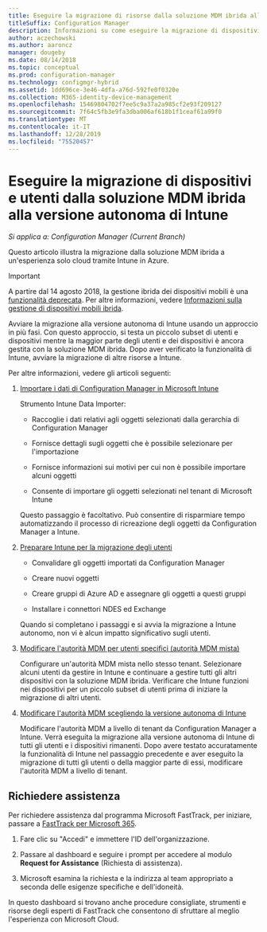 ```yaml
---
title: Eseguire la migrazione di risorse dalla soluzione MDM ibrida alla versione autonoma di Intune
titleSuffix: Configuration Manager
description: Informazioni su come eseguire la migrazione di dispositivi e utenti dalla soluzione MDM ibrida a Intune in Azure.
author: aczechowski
ms.author: aaroncz
manager: dougeby
ms.date: 08/14/2018
ms.topic: conceptual
ms.prod: configuration-manager
ms.technology: configmgr-hybrid
ms.assetid: 1dd696ce-3e46-4dfa-a76d-592fe0f0320e
ms.collection: M365-identity-device-management
ms.openlocfilehash: 15469804702f7ee5c9a37a2a985cf2e93f209127
ms.sourcegitcommit: 7f64c5fb3e9fa3dba006af618b1f1ceaf61a99f0
ms.translationtype: MT
ms.contentlocale: it-IT
ms.lasthandoff: 12/28/2019
ms.locfileid: "75520457"
---
```

# <a name="migrate-hybrid-mdm-users-and-devices-to-intune-standalone"></a>Eseguire la migrazione di dispositivi e utenti dalla soluzione MDM ibrida alla versione autonoma di Intune

*Si applica a: Configuration Manager (Current Branch)*    

Questo articolo illustra la migrazione dalla soluzione MDM ibrida a un'esperienza solo cloud tramite Intune in Azure. 

> [!Important]  
> A partire dal 14 agosto 2018, la gestione ibrida dei dispositivi mobili è una [funzionalità deprecata](/sccm/core/plan-design/changes/deprecated/removed-and-deprecated-cmfeatures). Per altre informazioni, vedere [Informazioni sulla gestione di dispositivi mobili ibrida](/sccm/mdm/understand/hybrid-mobile-device-management).<!--Intune feature 2683117-->  


Avviare la migrazione alla versione autonoma di Intune usando un approccio in più fasi. Con questo approccio, si testa un piccolo subset di utenti e dispositivi mentre la maggior parte degli utenti e dei dispositivi è ancora gestita con la soluzione MDM ibrida. Dopo aver verificato la funzionalità di Intune, avviare la migrazione di altre risorse a Intune.    

Per altre informazioni, vedere gli articoli seguenti:    
  
1. [Importare i dati di Configuration Manager in Microsoft Intune](migrate-import-data.md)   

    Strumento Intune Data Importer:  

    - Raccoglie i dati relativi agli oggetti selezionati dalla gerarchia di Configuration Manager  

    - Fornisce dettagli sugli oggetti che è possibile selezionare per l'importazione   

    - Fornisce informazioni sui motivi per cui non è possibile importare alcuni oggetti  

    - Consente di importare gli oggetti selezionati nel tenant di Microsoft Intune  

    Questo passaggio è facoltativo. Può consentire di risparmiare tempo automatizzando il processo di ricreazione degli oggetti da Configuration Manager a Intune.  

2. [Preparare Intune per la migrazione degli utenti](migrate-prepare-intune.md)    

    - Convalidare gli oggetti importati da Configuration Manager  

    - Creare nuovi oggetti  

    - Creare gruppi di Azure AD e assegnare gli oggetti a questi gruppi  

    - Installare i connettori NDES ed Exchange  

    Quando si completano i passaggi e si avvia la migrazione a Intune autonomo, non vi è alcun impatto significativo sugli utenti.   

3. [Modificare l'autorità MDM per utenti specifici (autorità MDM mista)](migrate-mixed-authority.md)    

    Configurare un'autorità MDM mista nello stesso tenant. Selezionare alcuni utenti da gestire in Intune e continuare a gestire tutti gli altri dispositivi con la soluzione MDM ibrida. Verificare che Intune funzioni nei dispositivi per un piccolo subset di utenti prima di iniziare la migrazione di altri utenti.   

4. [Modificare l'autorità MDM scegliendo la versione autonoma di Intune](change-mdm-authority.md)     

    Modificare l'autorità MDM a livello di tenant da Configuration Manager a Intune. Verrà eseguita la migrazione alla versione autonoma di Intune di tutti gli utenti e i dispositivi rimanenti. Dopo avere testato accuratamente la funzionalità di Intune nel passaggio precedente e aver eseguito la migrazione di tutti gli utenti o della maggior parte di essi, modificare l'autorità MDM a livello di tenant.



## <a name="request-assistance"></a>Richiedere assistenza
<!--Intune bug 2339232-->
Per richiedere assistenza dal programma Microsoft FastTrack, per iniziare, passare a [FastTrack per Microsoft 365](https://fasttrack.microsoft.com/microsoft365/capabilities?view=security).

1. Fare clic su "Accedi" e immettere l'ID dell'organizzazione.  

2. Passare al dashboard e seguire i prompt per accedere al modulo **Request for Assistance** (Richiesta di assistenza).    

3. Microsoft esamina la richiesta e la indirizza al team appropriato a seconda delle esigenze specifiche e dell'idoneità.  

In questo dashboard si trovano anche procedure consigliate, strumenti e risorse degli esperti di FastTrack che consentono di sfruttare al meglio l'esperienza con Microsoft Cloud.


